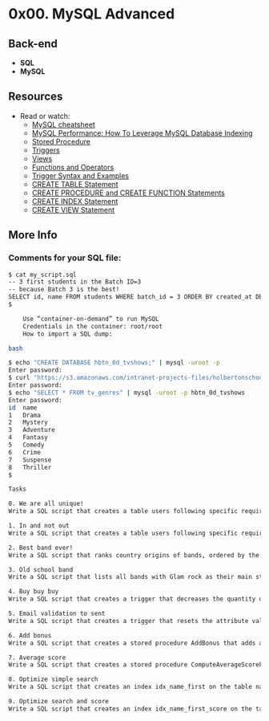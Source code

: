 # 0x00. MySQL Advanced

## Back-end
- **SQL**
- **MySQL**


## Resources
- Read or watch:
  - [MySQL cheatsheet](https://devhints.io/mysql)
  - [MySQL Performance: How To Leverage MySQL Database Indexing](https://severalnines.com/database-blog/mysql-database-indexing-tips-best-practices)
  - [Stored Procedure](https://www.mysqltutorial.org/mysql-stored-procedure-tutorial.aspx)
  - [Triggers](https://www.mysqltutorial.org/mysql-triggers.aspx)
  - [Views](https://www.mysqltutorial.org/mysql-views-tutorial.aspx)
  - [Functions and Operators](https://www.mysqltutorial.org/mysql-functions/)
  - [Trigger Syntax and Examples](https://dev.mysql.com/doc/refman/8.0/en/trigger-syntax.html)
  - [CREATE TABLE Statement](https://dev.mysql.com/doc/refman/8.0/en/create-table.html)
  - [CREATE PROCEDURE and CREATE FUNCTION Statements](https://dev.mysql.com/doc/refman/8.0/en/create-procedure.html)
  - [CREATE INDEX Statement](https://dev.mysql.com/doc/refman/8.0/en/create-index.html)
  - [CREATE VIEW Statement](https://dev.mysql.com/doc/refman/8.0/en/create-view.html)



## More Info
### Comments for your SQL file:
```bash
$ cat my_script.sql
-- 3 first students in the Batch ID=3
-- because Batch 3 is the best!
SELECT id, name FROM students WHERE batch_id = 3 ORDER BY created_at DESC LIMIT 3;
$

    Use “container-on-demand” to run MySQL
    Credentials in the container: root/root
    How to import a SQL dump:

bash

$ echo "CREATE DATABASE hbtn_0d_tvshows;" | mysql -uroot -p
Enter password: 
$ curl "https://s3.amazonaws.com/intranet-projects-files/holbertonschool-higher-level_programming+/274/hbtn_0d_tvshows.sql" -s | mysql -uroot -p hbtn_0d_tvshows
Enter password: 
$ echo "SELECT * FROM tv_genres" | mysql -uroot -p hbtn_0d_tvshows
Enter password: 
id  name
1   Drama
2   Mystery
3   Adventure
4   Fantasy
5   Comedy
6   Crime
7   Suspense
8   Thriller
$

Tasks

0. We are all unique!
Write a SQL script that creates a table users following specific requirements.

1. In and not out
Write a SQL script that creates a table users following specific requirements.

2. Best band ever!
Write a SQL script that ranks country origins of bands, ordered by the number of (non-unique) fans.

3. Old school band
Write a SQL script that lists all bands with Glam rock as their main style, ranked by their longevity.

4. Buy buy buy
Write a SQL script that creates a trigger that decreases the quantity of an item after adding a new order.

5. Email validation to sent
Write a SQL script that creates a trigger that resets the attribute valid_email only when the email has been changed.

6. Add bonus
Write a SQL script that creates a stored procedure AddBonus that adds a new correction for a student.

7. Average score
Write a SQL script that creates a stored procedure ComputeAverageScoreForUser that computes and stores the average score for a student.

8. Optimize simple search
Write a SQL script that creates an index idx_name_first on the table names and the first letter of name.

9. Optimize search and score
Write a SQL script that creates an index idx_name_first_score on the table names and the first letter of name


